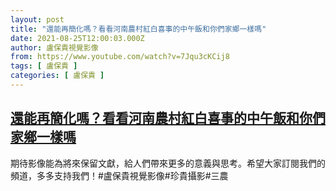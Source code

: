 ```yaml
---
layout: post
title: "還能再簡化嗎？看看河南農村紅白喜事的中午飯和你們家鄉一樣嗎"
date: 2021-08-25T12:00:03.000Z
author: 盧保貴視覺影像
from: https://www.youtube.com/watch?v=7Jqu3cKCij8
tags: [ 盧保貴 ]
categories: [ 盧保貴 ]
---
```

<!--1629892803000-->
[還能再簡化嗎？看看河南農村紅白喜事的中午飯和你們家鄉一樣嗎](https://www.youtube.com/watch?v=7Jqu3cKCij8)
------

<div>
期待影像能為將來保留文獻，給人們帶來更多的意義與思考。希望大家訂閱我們的頻道，多多支持我們！#盧保貴視覺影像#珍貴攝影#三農
</div>
